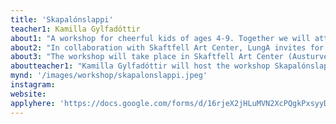 ```yaml
---
title: 'Skapalónslappi'
teacher1: Kamilla Gylfadóttir
about1: "A workshop for cheerful kids of ages 4-9. Together we will attempt to view the shapes of nature with new eyes and co-create a printwork that will become an outdoor installation!"
about2: "In collaboration with Skaftfell Art Center, LungA invites for a weeklong morning workshop for children 4-9 years of age. The workshop, titled Skapalónslappi, draws inspiration from the natural surroundings of Seyðisfjörður. Participants will experiment with the various shapes of nature and how they may be transformed into stencils for the making of printworks through different methods. Over the course of the week, they will create individual works as well as a collaborative artwork that will be exhibited as an outdoor installation in LungA’s family zone on Saturday July 20th. The workshop leader is Kamilla Gylfadóttir, project manager of Skaftfell’s education program."
about3: "The workshop will take place in Skaftfell Art Center (Austurvegur 42) during the week of July 15th-19th. Participants will meet for two hours each day, five days of the week. Participation fee is 15.000 ISK. Included in the fee is the workshop itself, a light snack and a ticket for the LungA Festival Concert. Excursions and observation of nature, sun printing, patternmaking, collaborative creativity, parades and fun times!"
aboutteacher1: "Kamilla Gylfadóttir will host the workshop Skapalónslappi on behalf of Skaftfell Art Center. During recent  years, Kamilla has worked with children and youth through various projects. In 2021 she taught Skaftfell’s annual art education project in primary schools around the east of Iceland. In 2022 she joined Skaftfell officially as project manager of the education project and community outreach. She co-founded the Heimamyndasamsteypan (e. The Icelandic Home Movie Collective) in 2020 which has uncovered Icelandic home movies and hosted community events around the country, for example in collaboration with Bíó Paradís in Reykjavík, Skjaldborg in Patreksfjörður and Herðubíó in Seyðisfjörður. In 2022 she took part in planning and teaching Skjaldbakan, a documentary filmmaking workshop for youth. On behalf of Skaftfell, she is a part of the steering committee for BRAS – Children's Culture festival in east Iceland."
mynd: '/images/workshop/skapalonslappi.jpeg'
instagram:
website: 
applyhere: 'https://docs.google.com/forms/d/16rjeX2jHLuMVN2XcPQgkPxsyyDmqOpF29aAPqS5pCks/formrestricted'
---
```

